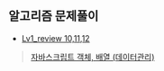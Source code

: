 ## 알고리즘 문제풀이
- [Lv1_review 10,11,12](https://github.com/leemyungju9347/Algorithm/tree/master/Level_01/review)

> [자바스크립트 객체, 배열 (데이터관리)](https://medium.com/@shlee1353/%EC%9E%90%EB%B0%94%EC%8A%A4%ED%81%AC%EB%A6%BD%ED%8A%B8-%EB%8D%B0%EC%9D%B4%ED%84%B0-%EA%B4%80%EB%A6%AC-f1f3b7b0625a)
